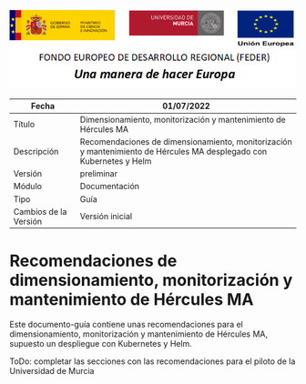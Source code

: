 ![](./media/CabeceraDocumentosMD.png)

| Fecha         | 01/07/2022                                                   |
| ------------- | ------------------------------------------------------------ |
|Título|Dimensionamiento, monitorización y mantenimiento de Hércules MA| 
|Descripción|Recomendaciones de dimensionamiento, monitorización y mantenimiento de Hércules MA desplegado con Kubernetes y Helm|
|Versión|preliminar|
|Módulo|Documentación|
|Tipo|Guía|
|Cambios de la Versión|Versión inicial|

# Recomendaciones de dimensionamiento, monitorización y mantenimiento de Hércules MA

Este documento-guía contiene unas recomendaciones para el dimensionamiento, monitorización y mantenimiento de Hércules MA, supuesto un despliegue con Kubernetes y Helm.

ToDo: completar las secciones con las recomendaciones para el piloto de la Universidad de Murcia
